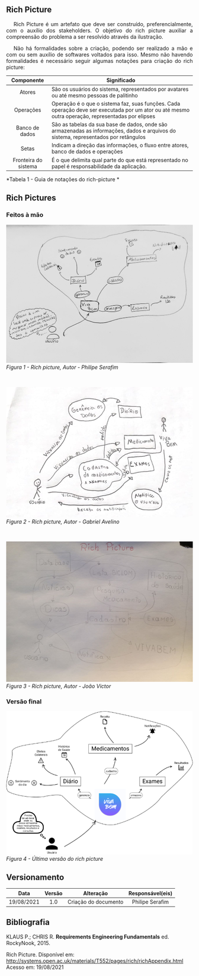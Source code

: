## <a>Rich Picture</a>

<p style="text-indent: 20px; text-align: justify">
Rich Picture é um artefato que deve ser construído, preferencialmente, com o auxílio dos stakeholders. O objetivo do rich picture auxiliar a compreensão do problema a ser resolvido através da ilustração.
</p>

<p style="text-indent: 20px; text-align: justify">
Não há formalidades sobre a criação, podendo ser realizado a mão e com ou sem auxílio de softwares voltados para isso.
Mesmo não havendo formalidades é necessário seguir algumas notações para criação do rich picture:
</p>

|      Componente      | Significado                                                                                                                                       |
| :------------------: | ------------------------------------------------------------------------------------------------------------------------------------------------- |
|        Atores        | São os usuários do sistema, representados por avatares ou até mesmo pessoas de palitinho                                                          |
|      Operações       | Operação é o que o sistema faz, suas funções. Cada operação deve ser executada por um ator ou até mesmo outra operação, representadas por elipses |
|    Banco de dados    | São as tabelas da sua base de dados, onde são armazenadas as informações, dados e arquivos do sistema, representados por retângulos               |
|        Setas         | Indicam a direção das informações, o fluxo entre atores, banco de dados e operações                                                               |
| Fronteira do sistema | É o que delimita qual parte do que está representado no papel é responsabilidade da aplicação.                                                    |
*Tabela 1 - Guia de notações do rich-picture *

## <a>Rich Pictures</a>

### <a>Feitos à mão</a>

![rich-picture](../img/rich-picture-philipeSerafim.jpeg)
*Figura 1 - Rich picture, Autor - Philipe Serafim*

</br>

![rich-picture](../img/rich-picture-gabrielAvelino.jpg)
*Figura 2 - Rich picture, Autor - Gabriel Avelino*

</br>

![rich-picture](../img/rich-picture-joaoVictorjpg.jpg)
*Figura 3 - Rich picture, Autor - João Victor*

### <a>Versão final</a>

![rich-picture](../img/richpicture_final.png)
*Figura 4 - Última versão do rich picture*

## <a>Versionamento</a>

|    Data    | Versão |      Alteração       | Responsável(eis) |
| :--------: | :----: | :------------------: | :--------------: |
| 19/08/2021 |  1.0   | Criação do documento | Philipe Serafim  |


## <a>Bibliografia</a>

KLAUS P.; CHRIS R. <strong>Requirements Engineering Fundamentals</strong> ed. RockyNook, 2015.

Rich Picture. Disponível em: <http://systems.open.ac.uk/materials/T552/pages/rich/richAppendix.html>
Acesso em: 19/08/2021

